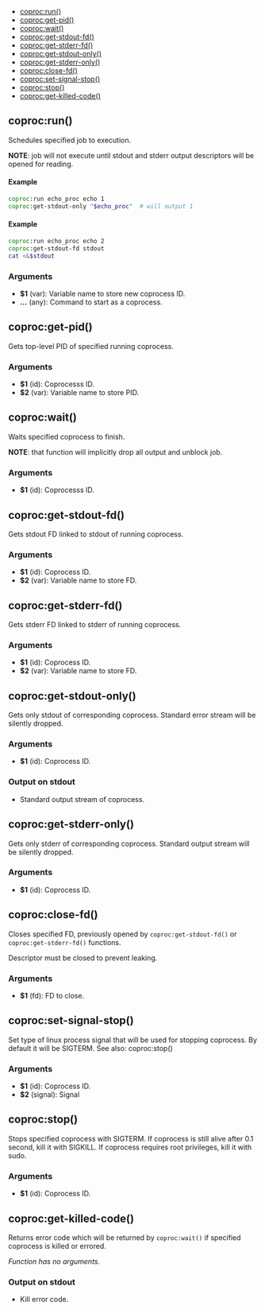 
* [coproc:run()](#coprocrun)
* [coproc:get-pid()](#coprocgetpid)
* [coproc:wait()](#coprocwait)
* [coproc:get-stdout-fd()](#coprocgetstdoutfd)
* [coproc:get-stderr-fd()](#coprocgetstderrfd)
* [coproc:get-stdout-only()](#coprocgetstdoutonly)
* [coproc:get-stderr-only()](#coprocgetstderronly)
* [coproc:close-fd()](#coprocclosefd)
* [coproc:set-signal-stop()](#coprocsetsignalstop)
* [coproc:stop()](#coprocstop)
* [coproc:get-killed-code()](#coprocgetkilledcode)


## coproc:run()

Schedules specified job to execution.

**NOTE**: job will not execute until stdout and stderr output descriptors
will be opened for reading.

#### Example

```bash
coproc:run echo_proc echo 1
coproc:get-stdout-only "$echo_proc"  # will output 1
```

#### Example

```bash
coproc:run echo_proc echo 2
coproc:get-stdout-fd stdout
cat <&$stdout
```

### Arguments

* **$1** (var): Variable name to store new coprocess ID.
* **...** (any): Command to start as a coprocess.

## coproc:get-pid()

Gets top-level PID of specified running coprocess.

### Arguments

* **$1** (id): Coprocesss ID.
* **$2** (var): Variable name to store PID.

## coproc:wait()

Waits specified coprocess to finish.

**NOTE**: that function will implicitly drop all output and unblock job.

### Arguments

* **$1** (id): Coprocesss ID.

## coproc:get-stdout-fd()

Gets stdout FD linked to stdout of running coprocess.

### Arguments

* **$1** (id): Coprocess ID.
* **$2** (var): Variable name to store FD.

## coproc:get-stderr-fd()

Gets stderr FD linked to stderr of running coprocess.

### Arguments

* **$1** (id): Coprocess ID.
* **$2** (var): Variable name to store FD.

## coproc:get-stdout-only()

Gets only stdout of corresponding coprocess. Standard error
stream will be silently dropped.

### Arguments

* **$1** (id): Coprocess ID.

### Output on stdout

* Standard output stream of coprocess.

## coproc:get-stderr-only()

Gets only stderr of corresponding coprocess. Standard output
stream will be silently dropped.

### Arguments

* **$1** (id): Coprocess ID.

## coproc:close-fd()

Closes specified FD, previously opened by
`coproc:get-stdout-fd()` or `coproc:get-stderr-fd()` functions.

Descriptor must be closed to prevent leaking.

### Arguments

* **$1** (fd): FD to close.

## coproc:set-signal-stop()

Set type of linux process signal that will be used for stopping
coprocess. By default it will be SIGTERM. See also: coproc:stop()

### Arguments

* **$1** (id): Coprocess ID.
* **$2** (signal): Signal

## coproc:stop()

Stops specified coprocess with SIGTERM. If coprocess is still
alive after 0.1 second, kill it with SIGKILL. If coprocess requires root
privileges, kill it with sudo.

### Arguments

* **$1** (id): Coprocess ID.

## coproc:get-killed-code()

Returns error code which will be returned by `coproc:wait()` if
specified coprocess is killed or errored.

_Function has no arguments._

### Output on stdout

* Kill error code.

